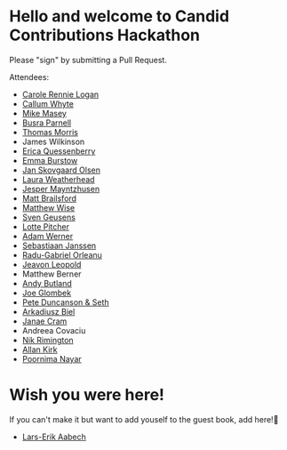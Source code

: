# Hello and welcome to Candid Contributions Hackathon

Please "sign" by submitting a Pull Request.

Attendees:
- [Carole Rennie Logan](https://twitter.com/crgrieve)
- [Callum Whyte](https://twitter.com/callumbwhyte)
- [Mike Masey](https://twitter.com/MikeMasey)
- [Busra Parnell](https://twitter.com/onlybusranow)
- [Thomas Morris](https://twitter.com/mozzydev)
- James Wilkinson
- [Erica Quessenberry](https://twitter.com/reddesigns)
- [Emma Burstow](https://twitter.com/emaburst)
- [Jan Skovgaard Olsen](https://twitter.com/therealbatjan)
- [Laura Weatherhead](https://twitter.com/lssweatherhead)
- [Jesper Mayntzhusen](https://twitter.com/JesperMayn)
- [Matt Brailsford](https://twitter.com/mattbrailsford)
- [Matthew Wise](https://twitter.com/waltza86)
- [Sven Geusens](https://twitter.com/Migaroez)
- [Lotte Pitcher](https://twitter.com/lottepitcher)
- [Adam Werner](https://twitter.com/castellantech)
- [Sebastiaan Janssen](https://twitter.com/cultiv)
- [Radu-Gabriel Orleanu](https://twitter.com/raduorleanu)
- [Jeavon Leopold](https://twitter.com/crumpled_jeavon)
- Matthew Berner
- [Andy Butland](https://twitter.com/andybutland)
- [Joe Glombek](https://twitter.com/joeglombek)
- [Pete Duncanson & Seth](https://twitter.com/peteduncanson)
- [Arkadiusz Biel](https://twitter.com/bielu1)
- [Janae Cram](https://twitter.com/naepalm)
- Andreea Covaciu
- [Nik Rimington](https://twitter.com/hotchillicode)
- [Allan Kirk](https://twitter.com/MrAllanKirk)
- [Poornima Nayar](https://twitter.com/PoornimaNayar)
# Wish you were here!
If you can't make it but want to add youself to the guest book, add here!💜

- [Lars-Erik Aabech](https://twitter.com/bleedo)
